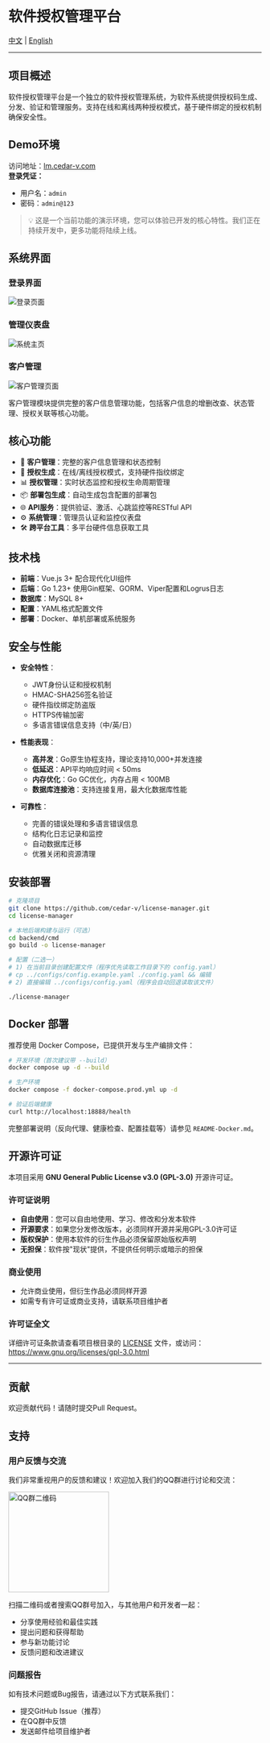 # 软件授权管理平台

[中文](README.md) | [English](README_EN.md) 

---

## 项目概述

软件授权管理平台是一个独立的软件授权管理系统，为软件系统提供授权码生成、分发、验证和管理服务。支持在线和离线两种授权模式，基于硬件绑定的授权机制确保安全性。

## Demo环境

访问地址：[lm.cedar-v.com](http://lm.cedar-v.com)  
**登录凭证：**  
- 用户名：`admin`  
- 密码：`admin@123`

> 💡 这是一个当前功能的演示环境，您可以体验已开发的核心特性。我们正在持续开发中，更多功能将陆续上线。

## 系统界面

### 登录界面
![登录页面](docs/images/login.png)

### 管理仪表盘
![系统主页](docs/images/home.png)

### 客户管理
![客户管理页面](docs/images/customer.png)

客户管理模块提供完整的客户信息管理功能，包括客户信息的增删改查、状态管理、授权关联等核心功能。

## 核心功能

- 🔧 **客户管理**：完整的客户信息管理和状态控制
- 🔐 **授权生成**：在线/离线授权模式，支持硬件指纹绑定
- 📊 **授权管理**：实时状态监控和授权生命周期管理
- 📦 **部署包生成**：自动生成包含配置的部署包
- 🌐 **API服务**：提供验证、激活、心跳监控等RESTful API
- ⚙️ **系统管理**：管理员认证和监控仪表盘
- 🛠️ **跨平台工具**：多平台硬件信息获取工具

## 技术栈

- **前端**：Vue.js 3+ 配合现代化UI组件
- **后端**：Go 1.23+ 使用Gin框架、GORM、Viper配置和Logrus日志
- **数据库**：MySQL 8+
- **配置**：YAML格式配置文件
- **部署**：Docker、单机部署或系统服务

## 安全与性能

- **安全特性**：
  - JWT身份认证和授权机制
  - HMAC-SHA256签名验证  
  - 硬件指纹绑定防盗版
  - HTTPS传输加密
  - 多语言错误信息支持（中/英/日）
  
- **性能表现**：
  - **高并发**：Go原生协程支持，理论支持10,000+并发连接
  - **低延迟**：API平均响应时间 < 50ms
  - **内存优化**：Go GC优化，内存占用 < 100MB
  - **数据库连接池**：支持连接复用，最大化数据库性能
  
- **可靠性**：
  - 完善的错误处理和多语言错误信息
  - 结构化日志记录和监控
  - 自动数据库迁移
  - 优雅关闭和资源清理

## 安装部署

```bash
# 克隆项目
git clone https://github.com/cedar-v/license-manager.git
cd license-manager

# 本地后端构建与运行（可选）
cd backend/cmd
go build -o license-manager

# 配置（二选一）
# 1) 在当前目录创建配置文件（程序优先读取工作目录下的 config.yaml）
# cp ../configs/config.example.yaml ./config.yaml && 编辑
# 2) 直接编辑 ../configs/config.yaml（程序会自动回退读取该文件）

./license-manager
```

## Docker 部署

推荐使用 Docker Compose，已提供开发与生产编排文件：

```bash
# 开发环境（首次建议带 --build）
docker compose up -d --build

# 生产环境
docker compose -f docker-compose.prod.yml up -d

# 验证后端健康
curl http://localhost:18888/health
```

完整部署说明（反向代理、健康检查、配置挂载等）请参见 `README-Docker.md`。

## 开源许可证

本项目采用 **GNU General Public License v3.0 (GPL-3.0)** 开源许可证。

### 许可证说明

- **自由使用**：您可以自由地使用、学习、修改和分发本软件
- **开源要求**：如果您分发修改版本，必须同样开源并采用GPL-3.0许可证
- **版权保护**：使用本软件的衍生作品必须保留原始版权声明
- **无担保**：软件按"现状"提供，不提供任何明示或暗示的担保

### 商业使用

- 允许商业使用，但衍生作品必须同样开源
- 如需专有许可证或商业支持，请联系项目维护者

### 许可证全文

详细许可证条款请查看项目根目录的 [LICENSE](LICENSE) 文件，或访问：
https://www.gnu.org/licenses/gpl-3.0.html


---

## 贡献

欢迎贡献代码！请随时提交Pull Request。

## 支持

### 用户反馈与交流

我们非常重视用户的反馈和建议！欢迎加入我们的QQ群进行讨论和交流：

<img src="docs/images/qrcode_1755081220153.jpg" alt="QQ群二维码" width="200" />

扫描二维码或者搜索QQ群号加入，与其他用户和开发者一起：
- 分享使用经验和最佳实践
- 提出问题和获得帮助
- 参与新功能讨论
- 反馈问题和改进建议

### 问题报告

如有技术问题或Bug报告，请通过以下方式联系我们：
- 提交GitHub Issue（推荐）
- 在QQ群中反馈
- 发送邮件给项目维护者 
